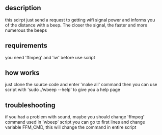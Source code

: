 ## description
this scirpt just send a request to getting wifi signal power
and informs you of the distance with a beep. The closer the signal,
the faster and more numerous the beeps

## requirements
you need 'ffmpeg' and 'iw' before use script

## how works
just clone the source code and enter 'make all' command
then you can use script with 'sudo ./wbeep --help' to give
you a help page

## troubleshooting
if you had a problem with sound, maybe you should
change 'ffmpeg' command used in 'wbeep' script
you can go to first lines and change variable FFM\_CMD,
this will change the command in entire script

